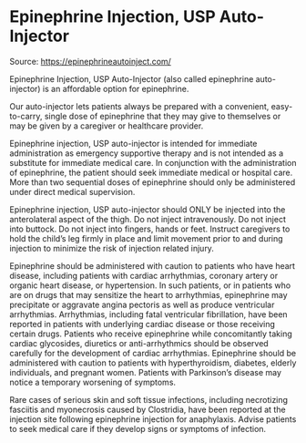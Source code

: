 <!--
source: https://epinephrineautoinject.com/
aka: epinephrine auto-injector
brands: Adrenaclick
tags: adrenaline-emergencies medications
-->

# Epinephrine Injection, USP Auto-Injector

Source: https://epinephrineautoinject.com/

Epinephrine Injection, USP Auto-Injector (also called epinephrine auto-injector) is an affordable option for epinephrine.

Our auto-injector lets patients always be prepared with a convenient, easy-to-carry, single dose of epinephrine that they may give to themselves or may be given by a caregiver or healthcare provider.

Epinephrine injection, USP auto-injector is intended for immediate administration as emergency supportive
therapy and is not intended as a substitute for immediate medical care. In conjunction with the administration of
epinephrine, the patient should seek immediate medical or hospital care. More than two sequential doses of
epinephrine should only be administered under direct medical supervision.

Epinephrine injection, USP auto-injector should ONLY be injected into the anterolateral aspect of the thigh. Do not
inject intravenously. Do not inject into buttock. Do not inject into fingers, hands or feet. Instruct caregivers to
hold the child’s leg firmly in place and limit movement prior to and during injection to minimize the risk of injection
related injury.

Epinephrine should be administered with caution to patients who have heart disease, including patients with
cardiac arrhythmias, coronary artery or organic heart disease, or hypertension. In such patients, or in patients who
are on drugs that may sensitize the heart to arrhythmias, epinephrine may precipitate or aggravate angina pectoris
as well as produce ventricular arrhythmias. Arrhythmias, including fatal ventricular fibrillation, have been reported
in patients with underlying cardiac disease or those receiving certain drugs. Patients who receive epinephrine
while concomitantly taking cardiac glycosides, diuretics or anti-arrhythmics should be observed carefully for the
development of cardiac arrhythmias. Epinephrine should be administered with caution to patients with
hyperthyroidism, diabetes, elderly individuals, and pregnant women. Patients with Parkinson’s disease may notice
a temporary worsening of symptoms.

Rare cases of serious skin and soft tissue infections, including necrotizing fasciitis and myonecrosis caused by
Clostridia, have been reported at the injection site following epinephrine injection for anaphylaxis. Advise patients
to seek medical care if they develop signs or symptoms of infection.